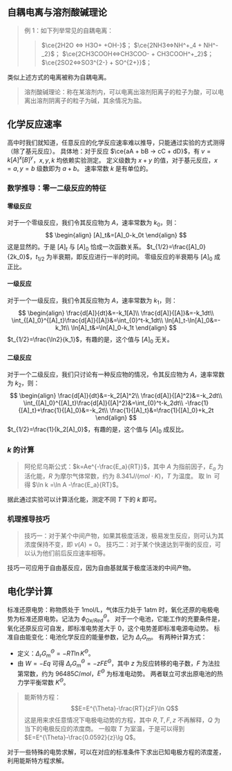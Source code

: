 ## 自耦电离与溶剂酸碱理论

> 例 1：如下列举常见的自耦电离：
> > $\ce{2H2O <=> H3O+ +OH-}$；
> > $\ce{2NH3<=>NH^+_4 + NH^-_2}$；
> > $\ce{2CH3COOH<=>CH3COO- + CH3COOH^+_2}$；
> > $\ce{2SO2<=>SO3^{2-} + SO^{2+}}$；

类似上述方式的电离被称为自耦电离。

> 溶剂酸碱理论：称在某溶剂内，可以电离出溶剂阳离子的粒子为酸，可以电离出溶剂阴离子的粒子为碱，其余情况为盐。

## 化学反应速率
高中时我们就知道，任意反应的化学反应速率难以推导，只能通过实验的方式测得（除了基元反应）。
具体地：对于反应 $\ce{aA + bB -> cC + dD}$，有 $v=k[A]^x[B]^y$，$x,y,k$ 均依赖实验测定。
定义级数为 $x+y$ 的值，对于基元反应，$x=a,y=b$ 级数即为 $a+b$。
速率常数 $k$ 是有单位的。

### 数学推导：零一二级反应的特征
#### 零级反应
对于一个零级反应，我们令其反应物为 $A$，速率常数为 $k_0$，则：
$$
\begin{align}
[A]_t&=[A]_0-k_0t
\end{align}
$$
这是显然的。于是 $[A]_t$ 与 $[A]_0$ 恰成一次函数关系。
$t_{1/2}=\frac{[A]_0}{2k_0}$，$t_{1/2}$ 为半衰期，即反应进行一半的时间。
零级反应的半衰期与 $[A]_0$ 成正比。
#### 一级反应
对于一个一级反应，我们令其反应物为 $A$，速率常数为 $k_1$，则：
$$
\begin{align}
\frac{d[A]}{dt}&=-k_1[A]\\
\frac{d[A]}{[A]}&=-k_1dt\\
\int_{[A]_0}^{[A]_t}\frac{d[A]}{[A]}&=\int_{0}^t-k_1dt\\
\ln[A]_t-\ln[A]_0&=-k_1t\\
\ln[A]_t&=\ln[A]_0-k_1t
\end{align}
$$
$t_{1/2}=\frac{\ln2}{k_1}$，有趣的是，这个值与 $[A]_0$ 无关。
#### 二级反应
对于一个二级反应，我们只讨论有一种反应物的情况，令其反应物为 $A$，速率常数为 $k_2$，则：
$$
\begin{align}
\frac{d[A]}{dt}&=-k_2[A]^2\\
\frac{d[A]}{[A]^2}&=-k_2dt\\
\int_{[A]_0}^{[A]_t}\frac{d[A]}{[A]^2}&=\int_{0}^t-k_2dt\\
-\frac{1}{[A]_t}+\frac{1}{[A]_0}&=-k_2t\\
\frac{1}{[A]_t}&=\frac{1}{[A]_0}+k_2t
\end{align}
$$
$t_{1/2}=\frac{1}{k_2[A]_0}$，有趣的是，这个值与 $[A]_0$ 成反比。
### $k$ 的计算
>阿伦尼乌斯公式：$k=Ae^{-\frac{E_a}{RT}}$，其中 $A$ 为指前因子，$E_a$ 为活化能，$R$ 为摩尔气体常数，约为 $8.341J/(mol\cdot K)$，$T$ 为温度。
>取 $\ln$ 可得 $\ln k =\ln A -\frac{E_a}{RT}$。

据此通过实验可以计算活化能，测定不同 $T$ 下的 $k$ 即可。

### 机理推导技巧
>技巧一：对于某个中间产物，如果其极度活泼，极易发生反应，则可认为其浓度保持不变，即 $v(A)=0$。
>技巧二：对于某个快速达到平衡的反应，可以认为他们前后反应速率相等。

技巧一可应用于自由基反应，因为自由基就属于极度活泼的中间产物。
## 电化学计算
标准还原电势：称物质处于 1mol/L，气体压力处于 1atm 时，氧化还原的电极电势为标准还原电势。记法为 $\phi_{Ox/Red}^{\Theta}$。
对于一个电池，它能工作的充要条件是，氧化还原反应可自发，即标准电势差大于 $0$，这个电势差即标准电源电动势。
标准自由能变化：电池化学反应的能量参数，记为 $\Delta_rG_m$。
有两种计算方式：
- 定义：$\Delta_rG_m^{\Theta}=-RT\ln K^\Theta$。
- 由 $W=-Eq$ 可得 $\Delta_rG_m^{\Theta}=-zFE^{\Theta}$，其中 $z$ 为反应转移的电子数，$F$ 为法拉第常数，约为 $96485C/mol$，$E^{\Theta}$ 为标准电动势。
两者联立可求出原电池的热力学平衡常数 $K^{\Theta}$。

>能斯特方程：
>$$E=E^{\Theta}-\frac{RT}{zF}\ln Q$$
>这是用来求任意情况下电极电动势的方程，其中 $R,T,F,z$ 不再解释，$Q$ 为当下的电极反应的浓度商。
>一般取 $T$ 为室温，于是可以得到 $E=E^{\Theta}-\frac{0.0592}{z}\lg Q$。

对于一些特殊的电势求解，可以在对应的标准条件下求出已知电极方程的浓度差，利用能斯特方程求解。